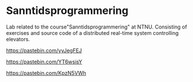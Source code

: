 # Sanntidsprogrammering
Lab related to the course"Sanntidsprogrammering" at NTNU.
Consisting of exercises and source code of a distributed real-time system controlling elevators.

https://pastebin.com/yyJegFEJ

https://pastebin.com/YT6wsisY

https://pastebin.com/KpzN5VWh
